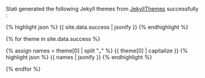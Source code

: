 Stati generated the following Jekyll themes from [JekyllThemes](http://jekyllthemes.org/) successfully : 

{% highlight json %}
{{ site.data.success | jsonify }}
{% endhighlight %}

{% for theme in site.data.success %}

{% assign names = theme[0] | split "_" %}
{{ theme[0] | capitalize }}
{% highlight json %}
{{ names | jsonify }}
{% endhighlight %}

{% endfor %}
